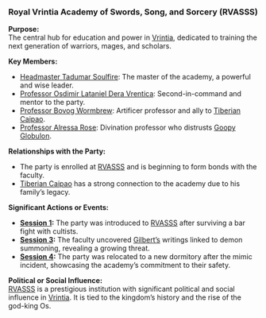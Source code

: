### **Royal Vrintia Academy of Swords, Song, and Sorcery (RVASSS)**  

**Purpose:**  
The central hub for education and power in [Vrintia](/locations/vrintia), dedicated to training the next generation of warriors, mages, and scholars.  

**Key Members:**  
- [Headmaster Tadumar Soulfire](/characters/tadumar-soulfire): The master of the academy, a powerful and wise leader.  
- [Professor Osdimir Lataniel Dera Vrentica](/characters/professor-osdimir-lataniel-dera-vrentica): Second-in-command and mentor to the party.  
- [Professor Bovog Wormbrew](/characters/professor-bovog-wormbrew): Artificer professor and ally to [Tiberian Caipao](/characters/tiberian-caipao).  
- [Professor Alressa Rose](/characters/professor-alressa-rose): Divination professor who distrusts [Goopy Globulon](/characters/goopy-globulon).  

**Relationships with the Party:**  
- The party is enrolled at [RVASSS](/organizations/rvasss) and is beginning to form bonds with the faculty.  
- [Tiberian Caipao](/characters/tiberian-caipao) has a strong connection to the academy due to his family’s legacy.  

**Significant Actions or Events:**  
- **[Session 1](/session/session-1):** The party was introduced to [RVASSS](/organizations/rvasss) after surviving a bar fight with cultists.  
- **[Session 3](/session/session-3):** The faculty uncovered [Gilbert’s](/characters/gilbert) writings linked to demon summoning, revealing a growing threat.  
- **[Session 4](/session/session-4):** The party was relocated to a new dormitory after the mimic incident, showcasing the academy’s commitment to their safety.  

**Political or Social Influence:**  
[RVASSS](/organizations/rvasss) is a prestigious institution with significant political and social influence in [Vrintia](/locations/vrintia). It is tied to the kingdom’s history and the rise of the god-king Os.  
